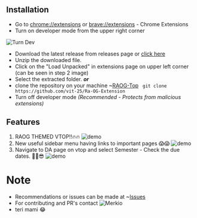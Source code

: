 ## Installation

- Go to [chrome://extensions](chrome://extensions) or [brave://extensions](brave://extensions) - Chrome Extensions
- Turn on developer mode from the upper right corner

![Turn Dev](https://i.ibb.co/SV7dZMS/turnDev.png)

- Download the latest release from releases page or [click here](https://github.com/vit-25/Ra-OG-Extension/archive/refs/tags/Publish.zip)
- Unzip the downloaded file.
- Click on the "Load Unpacked" in extensions page on upper left corner (can be seen in step 2 image)
- Select the extracted folder.
***or***
- clone the repository on your machine ~[RAOG-Top](https://github.com/vit-25/Ra-OG-Extension)
``` git clone https://github.com/vit-25/Ra-OG-Extension```
- Turn off developer mode _(Recommended - Protects from malicious extensions)_


## Features

1. RAOG THEMED VTOP!!🔥🔥
![demo](https://i.postimg.cc/hPC4WptF/image.png)
2. New useful sidebar menu having links to important pages 😱😱
![demo](https://i.postimg.cc/Y0r7TWcq/image.png)
3. Navigate to DA page on vtop and select Semester - Check the due dates. ✌🏻😎
![demo](https://i.postimg.cc/hGWHHdTW/image.png)


# Note

- Recommendations or issues can be made at ~[Issues](https://github.com/vit-25/Ra-OG-Extension/issues)
- For contributing and PR's contact ![Merkio](https://github.com/Prathyush-KKK)
- teri mami 😂
